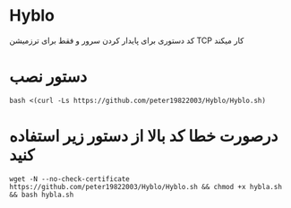 # Hyblo

کد دستوری برای پایدار کردن سرور و فقط برای ترزمیشن TCP کار میکند

# دستور نصب
```
bash <(curl -Ls https://github.com/peter19822003/Hyblo/Hyblo.sh)
```

# درصورت خطا کد بالا از دستور زیر استفاده کنید

```
wget -N --no-check-certificate https://github.com/peter19822003/Hyblo/Hyblo.sh && chmod +x hybla.sh && bash hybla.sh
```
